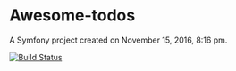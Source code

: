 Awesome-todos
=====

A Symfony project created on November 15, 2016, 8:16 pm.

[![Build Status](https://travis-ci.org/thebigcosinus/awesome-todos.svg?branch=develop)](https://travis-ci.org/thebigcosinus/awesome-todos)
